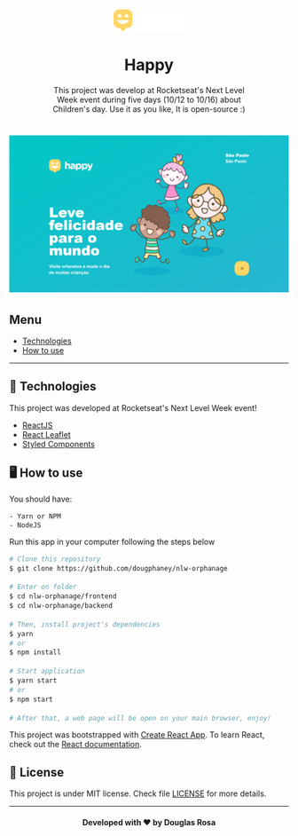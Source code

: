 
<h3 align="center">
    <img alt="Happy" title="Happy" width="128px" src="./frontend/src/images/logo.svg">
</h3>

<h1 align="center">
Happy
</h1>

<p align="center" style="width: 70%; margin: 20px auto;">
    This project was develop at Rocketseat's Next Level Week event during five days (10/12 to 10/16) about Children's day. Use it as you like, It is open-source :)
</p>

<h1 align="center">
    <img src="./frontend/src/images/print.png" />
</h1>

## Menu
- [Technologies](#-tecnhnologies)
- [How to use](#-how-to-use)

---

## 🚀 Technologies

This project was developed at Rocketseat's Next Level Week event!

- [ReactJS]()
- [React Leaflet]()
- [Styled Components]()

## 🖥 How to use

You should have:

```
- Yarn or NPM
- NodeJS
```

Run this app in your computer following the steps below

```bash
# Clone this repository
$ git clone https://github.com/dougphaney/nlw-orphanage

# Enter on folder
$ cd nlw-orphanage/frontend
$ cd nlw-orphanage/backend

# Then, install project's dependencies
$ yarn
# or 
$ npm install

# Start application
$ yarn start 
# or
$ npm start

# After that, a web page will be open on your main browser, enjoy!
```

This project was bootstrapped with [Create React App](https://github.com/facebook/create-react-app).
To learn React, check out the [React documentation](https://reactjs.org/).

## 📃 License

This project is under MIT license. Check file [LICENSE](LICENSE) for more details.

---

<h4 align="center">
    Developed with ❤️ by <b>Douglas Rosa</b>
</h4>

